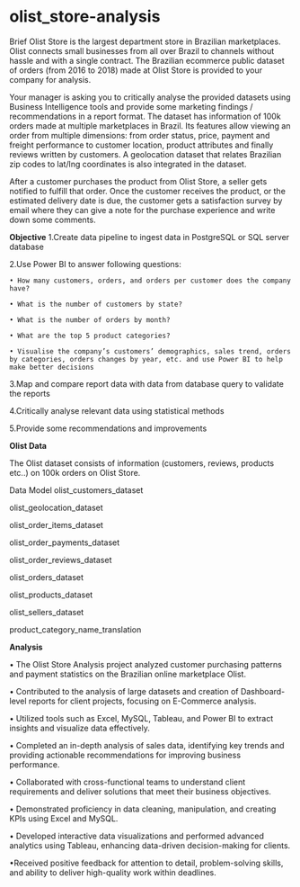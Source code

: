 # olist_store-analysis
Brief
Olist Store is the largest department store in Brazilian marketplaces. Olist connects small businesses from all over Brazil to channels without hassle and with a single contract. The Brazilian ecommerce public dataset of orders (from 2016 to 2018) made at Olist Store is provided to your company for analysis.

Your manager is asking you to critically analyse the provided datasets using Business Intelligence tools and provide some marketing findings / recommendations in a report format. The dataset has information of 100k orders made at multiple marketplaces in Brazil. Its features allow viewing an order from multiple dimensions: from order status, price, payment and freight performance to customer location, product attributes and finally reviews written by customers. A geolocation dataset that relates Brazilian zip codes to lat/lng coordinates is also integrated in the dataset.

After a customer purchases the product from Olist Store, a seller gets notified to fulfill that order. Once the customer receives the product, or the estimated delivery date is due, the customer gets a satisfaction survey by email where they can give a note for the purchase experience and write down some comments.

**Objective**
1.Create data pipeline to ingest data in PostgreSQL or SQL server database

2.Use Power BI to answer following questions:

    • How many customers, orders, and orders per customer does the company have?
    
    • What is the number of customers by state?
    
    • What is the number of orders by month?
    
    • What are the top 5 product categories?
    
    • Visualise the company’s customers’ demographics, sales trend, orders by categories, orders changes by year, etc. and use Power BI to help make better decisions
    
3.Map and compare report data with data from database query to validate the reports

4.Critically analyse relevant data using statistical methods

5.Provide some recommendations and improvements

**Olist Data**

The Olist dataset consists of information (customers, reviews, products etc..) on 100k orders on Olist Store.


Data Model
olist_customers_dataset		

olist_geolocation_dataset

olist_order_items_dataset

olist_order_payments_dataset

olist_order_reviews_dataset

olist_orders_dataset

olist_products_dataset

olist_sellers_dataset

product_category_name_translation


**Analysis**

• The Olist Store Analysis project analyzed customer purchasing patterns and payment statistics on the Brazilian online marketplace Olist.

• Contributed to the analysis of large datasets and creation of Dashboard-level reports for client projects, focusing on E-Commerce analysis.

• Utilized tools such as Excel, MySQL, Tableau, and Power BI to extract insights and visualize data effectively.

• Completed an in-depth analysis of sales data, identifying key trends and providing actionable recommendations for improving business performance.

• Collaborated with cross-functional teams to understand client requirements and deliver solutions that meet their business objectives.

• Demonstrated proficiency in data cleaning, manipulation, and creating KPIs using Excel and MySQL.

• Developed interactive data visualizations and performed advanced analytics using Tableau, enhancing data-driven decision-making for clients.

•Received positive feedback for attention to detail, problem-solving skills, and ability to deliver high-quality work within deadlines.
